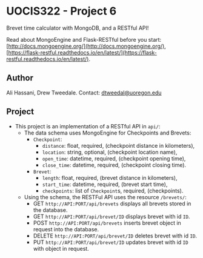 # UOCIS322 - Project 6 #
Brevet time calculator with MongoDB, and a RESTful API!

Read about MongoEngine and Flask-RESTful before you start: [http://docs.mongoengine.org/](http://docs.mongoengine.org/), [https://flask-restful.readthedocs.io/en/latest/](https://flask-restful.readthedocs.io/en/latest/).

## Author
Ali Hassani, Drew Tweedale. Contact: dtweedal@uoregon.edu


## Project

* This project is an implementation of a RESTful API in `api/`:
	* The data schema uses MongoEngine for Checkpoints and Brevets:
		* `Checkpoint`:
			* `distance`: float, required, (checkpoint distance in kilometers), 
			* `location`: string, optional, (checkpoint location name), 
			* `open_time`: datetime, required, (checkpoint opening time), 
			* `close_time`: datetime, required, (checkpoint closing time).
		* `Brevet`:
			* `length`: float, required, (brevet distance in kilometers),
			* `start_time`: datetime, required, (brevet start time),
			* `checkpoints`: list of `Checkpoint`s, required, (checkpoints).
	* Using the schema, the RESTFul API uses the resource `/brevets/`:
		* GET `http://API:PORT/api/brevets` displays all brevets stored in the database.
		* GET `http://API:PORT/api/brevet/ID` displays brevet with id `ID`.
		* POST `http://API:PORT/api/brevets` inserts brevet object in request into the database.
		* DELETE `http://API:PORT/api/brevet/ID` deletes brevet with id `ID`.
		* PUT `http://API:PORT/api/brevet/ID` updates brevet with id `ID` with object in request.
